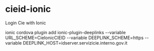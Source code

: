 # cieid-ionic
Login Cie with Ionic


ionic cordova plugin add ionic-plugin-deeplinks --variable URL_SCHEME=CieIonicCIEID --variable DEEPLINK_SCHEME=https --variable DEEPLINK_HOST=idserver.servizicie.interno.gov.it